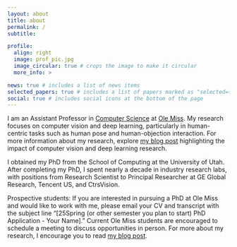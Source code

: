 ```yaml
---
layout: about
title: about
permalink: /
subtitle:

profile:
  align: right
  image: prof_pic.jpg
  image_circular: true # crops the image to make it circular
  more_info: >

news: true # includes a list of news items
selected_papers: true # includes a list of papers marked as "selected={true}"
social: true # includes social icons at the bottom of the page
---
```


I am an Assistant Professor in [Computer Science](https://cs.olemiss.edu/) at [Ole Miss](https://olemiss.edu/). My research focuses on computer vision and deep learning, particularly in human-centric tasks such as human pose and human-objection interaction. For more information about my research, explore [my blog post](/blog/2024/research-impact) highlighting the impact of computer vision and deep learning research.

I obtained my PhD from the School of Computing at the University of Utah. After completing my PhD, I spent nearly a decade in industry research labs, with positions from Research Scientist to Principal Researcher at GE Global Research, Tencent US, and CtrsVision.

Prospective students: If you are interested in pursuing a PhD at Ole Miss and would like to work with me, please email your CV and transcript with the subject line “[25Spring (or other semester you plan to start) PhD Application - Your Name].” Current Ole Miss students are encouraged to schedule a meeting to discuss opportunities in person. For more about my research, I encourage you to read [my blog post](/blog/2024/research-impact). 